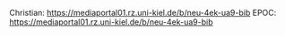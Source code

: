 Christian:
https://mediaportal01.rz.uni-kiel.de/b/neu-4ek-ua9-bib
EPOC:
https://mediaportal01.rz.uni-kiel.de/b/neu-4ek-ua9-bib
